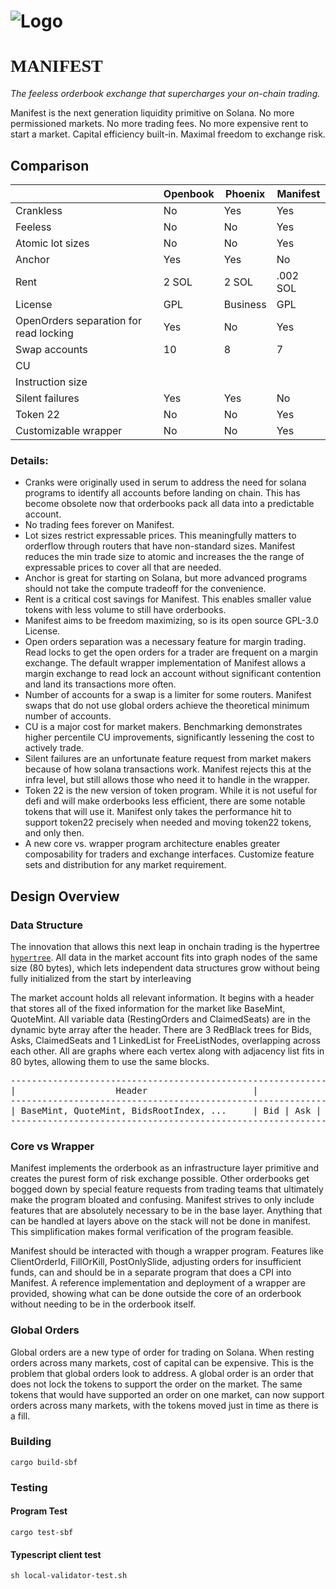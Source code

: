 # ![Logo](../manifest/assets/brown-contrast-split.png)
# <span style="font-family: 'Vollkorn', serif;">MANIFEST</span>
*The feeless orderbook exchange that supercharges your on-chain trading.*

Manifest is the next generation liquidity primitive on Solana.
No more permissioned markets. 
No more trading fees. 
No more expensive rent to start a market.
Capital efficiency built-in. 
Maximal freedom to exchange risk.

## Comparison


|  |    Openbook    | Phoenix  |Manifest              |
|--|----------------|-------------------|----------------------|
| Crankless |No |Yes |Yes |
| Feeless |No |No |Yes|
| Atomic lot sizes |No |No |Yes|
| Anchor |Yes |Yes |No|
| Rent|2 SOL |2 SOL |.002 SOL|
| License|GPL |Business |GPL|
| OpenOrders separation for read locking| Yes | No | Yes |
| Swap accounts| 10 | 8 | 7 |
| CU | | |
|Instruction size | | | |
|Silent failures | Yes| Yes| No|
|Token 22 | No| No| Yes|
|Customizable wrapper| No| No| Yes|

### Details:
- Cranks were originally used in serum to address the need for solana programs to identify all accounts before landing on chain. This has become obsolete now that orderbooks pack all data into a predictable account.
- No trading fees forever on Manifest.
- Lot sizes restrict expressable prices. This meaningfully matters to orderflow through routers that have non-standard sizes. Manifest reduces the min trade size to atomic and increases the the range of expressable prices to cover all that are needed.
- Anchor is great for starting on Solana, but more advanced programs should not take the compute tradeoff for the convenience.
- Rent is a critical cost savings for Manifest. This enables smaller value tokens with less volume to still have orderbooks.
- Manifest aims to be freedom maximizing, so is its open source GPL-3.0 License.
- Open orders separation was a necessary feature for margin trading. Read locks to get the open orders for a trader are frequent on a margin exchange. The default wrapper implementation of Manifest allows a margin exchange to read lock an account without significant contention and land its transactions more often.
- Number of accounts for a swap is a limiter for some routers. Manifest swaps that do not use global orders achieve the theoretical minimum number of accounts.
- CU is a major cost for market makers. Benchmarking demonstrates higher percentile CU improvements, significantly lessening the cost to actively trade.
- Silent failures are an unfortunate feature request from market makers because of how solana transactions work. Manifest rejects this at the infra level, but still allows those who need it to handle in the wrapper.
- Token 22 is the new version of token program. While it is not useful for defi and will make orderbooks less efficient, there are some notable tokens that will use it. Manifest only takes the performance hit to support token22 precisely when needed and moving token22 tokens, and only then.
- A new core vs. wrapper program architecture enables greater composability for traders and exchange interfaces. Customize feature sets and distribution for any market requirement.

## Design Overview
### Data Structure

The innovation that allows this next leap in onchain trading is the hypertree [`hypertree`](https://github.com/CKS-Systems/manifest/tree/main/lib). All data in the market account fits into graph nodes of the same size (80 bytes), which lets independent data structures grow without being fully initialized from the start by interleaving

The market account holds all relevant information. It begins with a header that stores all of the fixed information for the market like BaseMint, QuoteMint. All variable data (RestingOrders and ClaimedSeats) are in the dynamic
byte array after the header. There are 3 RedBlack trees for Bids, Asks,
ClaimedSeats and 1 LinkedList for FreeListNodes, overlapping across each other. All are graphs where each vertex along with adjacency list fits in 80 bytes, allowing them to use the same blocks.

<pre>
--------------------------------------------------------------------------------------------------------
|                   Header                    |                               Dynamic                   |
--------------------------------------------------------------------------------------------------------
| BaseMint, QuoteMint, BidsRootIndex, ...     | Bid | Ask | FreeListNode | Seat | Seat | Bid | Bid | Ask|
--------------------------------------------------------------------------------------------------------
</pre>

### Core vs Wrapper
Manifest implements the orderbook as an infrastructure layer primitive and creates the purest form of risk exchange possible. Other orderbooks get bogged down by special feature requests from trading teams that ultimately make the program bloated and confusing. Manifest strives to only include features that are absolutely necessary to be in the base layer. Anything that can be handled at layers above on the stack will not be done in manifest. This simplification makes formal verification of the program feasible.

Manifest should be interacted with though a wrapper program. Features like ClientOrderId, FillOrKill, PostOnlySlide, adjusting orders for insufficient funds, can and should be in a separate program that does a CPI into Manifest. A reference implementation and deployment of a wrapper are provided, showing what can be done outside the core of an orderbook without needing to be in the orderbook itself.

### Global Orders

Global orders are a new type of order for trading on Solana. When resting orders across many markets, cost of capital can be expensive. This is the problem that global orders look to address. A global order is an order that does not lock the tokens to support the order on the market. The same tokens that would have supported an order on one market, can now support orders across many markets, with the tokens moved just in time as there is a fill.

### Building

```
cargo build-sbf
```

### Testing

#### Program Test
```
cargo test-sbf
```

#### Typescript client test
```
sh local-validator-test.sh
```

